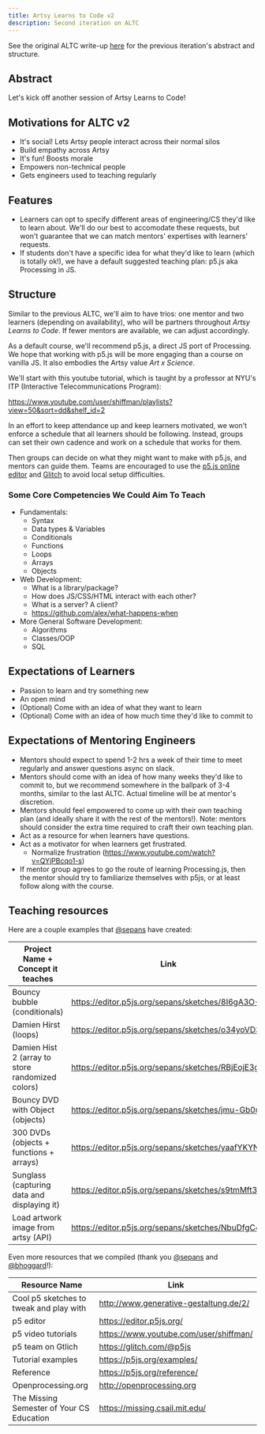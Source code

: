 ```yaml
---
title: Artsy Learns to Code v2
description: Second iteration on ALTC
---
```


See the original ALTC write-up [here](./artsy-learns-to-code.md) for the previous iteration's abstract and
structure.

## Abstract

Let's kick off another session of Artsy Learns to Code!

## Motivations for ALTC v2

- It's social! Lets Artsy people interact across their normal silos
- Build empathy across Artsy
- It's fun! Boosts morale
- Empowers non-technical people
- Gets engineers used to teaching regularly

## Features

- Learners can opt to specify different areas of engineering/CS they'd like to learn about. We'll do our best to
  accomodate these requests, but won't guarantee that we can match mentors' expertises with learners' requests.
- If students don't have a specific idea for what they'd like to learn (which is totally ok!), we have a default
  suggested teaching plan: p5.js aka Processing in JS.

## Structure

Similar to the previous ALTC, we'll aim to have trios: one mentor and two learners (depending on availability), who
will be partners throughout _Artsy Learns to Code_. If fewer mentors are available, we can adjust accordingly.

As a default course, we'll recommend p5.js, a direct JS port of Processing. We hope that working with p5.js will be
more engaging than a course on vanilla JS. It also embodies the Artsy value _Art x Science_.

We'll start with this youtube tutorial, which is taught by a professor at NYU's ITP (Interactive Telecommunications
Program):

https://www.youtube.com/user/shiffman/playlists?view=50&sort=dd&shelf_id=2

In an effort to keep attendance up and keep learners motivated, we won't enforce a schedule that all learners
should be following. Instead, groups can set their own cadence and work on a schedule that works for them.

Then groups can decide on what they might want to make with p5.js, and mentors can guide them. Teams are encouraged to
use the [p5.js online editor](https://editor.p5js.org) and [Glitch](https://glitch.com) to avoid local setup difficulties.

### Some Core Competencies We Could Aim To Teach

- Fundamentals:
  - Syntax
  - Data types & Variables
  - Conditionals
  - Functions
  - Loops
  - Arrays
  - Objects
- Web Development:
  - What is a library/package?
  - How does JS/CSS/HTML interact with each other?
  - What is a server? A client?
  - https://github.com/alex/what-happens-when
- More General Software Development:
  - Algorithms
  - Classes/OOP
  - SQL

## Expectations of Learners

- Passion to learn and try something new
- An open mind
- (Optional) Come with an idea of what they want to learn
- (Optional) Come with an idea of how much time they'd like to commit to

## Expectations of Mentoring Engineers

- Mentors should expect to spend 1-2 hrs a week of their time to meet regularly and answer questions async on
  slack.
- Mentors should come with an idea of how many weeks they'd like to commit to, but we recommend somewhere in the
  ballpark of 3-4 months, similar to the last ALTC. Actual timeline will be at mentor's discretion.
- Mentors should feel empowered to come up with their own teaching plan (and ideally share it with the rest of the
  mentors!). Note: mentors should consider the extra time required to craft their own teaching plan.
- Act as a resource for when learners have questions.
- Act as a motivator for when learners get frustrated.
  - Normalize frustration (https://www.youtube.com/watch?v=QYjPBcqo1-s)
- If mentor group agrees to go the route of learning Processing.js, then the mentor should try to familiarize
  themselves with p5js, or at least follow along with the course.

## Teaching resources

Here are a couple examples that [@sepans][sepans] have created:

| Project Name + Concept it teaches                | Link                                              |
| ------------------------------------------------ | ------------------------------------------------- |
| Bouncy bubble (conditionals)                     | https://editor.p5js.org/sepans/sketches/8I6gA3O-1 |
| Damien Hirst (loops)                             | https://editor.p5js.org/sepans/sketches/o34yoVD3y |
| Damien Hist 2 (array to store randomized colors) | https://editor.p5js.org/sepans/sketches/RBjEojE3g |
| Bouncy DVD with Object (objects)                 | https://editor.p5js.org/sepans/sketches/jmu-Gb0u7 |
| 300 DVDs (objects + functions + arrays)          | https://editor.p5js.org/sepans/sketches/yaafYKYN7 |
| Sunglass (capturing data and displaying it)      | https://editor.p5js.org/sepans/sketches/s9tmMft3R |
| Load artwork image from artsy (API)              | https://editor.p5js.org/sepans/sketches/NbuDfgC47 |

Even more resources that we compiled (thank you [@sepans][sepans] and [@bhoggard][bhoggard]!):

| Resource Name                             | Link                                   |
| ----------------------------------------- | -------------------------------------- |
| Cool p5 sketches to tweak and play with   | http://www.generative-gestaltung.de/2/ |
| p5 editor                                 | https://editor.p5js.org/               |
| p5 video tutorials                        | https://www.youtube.com/user/shiffman/ |
| p5 team on Gtlich                         | https://glitch.com/@p5js               |
| Tutorial examples                         | https://p5js.org/examples/             |
| Reference                                 | https://p5js.org/reference/            |
| Openprocessing.org                        | http://openprocessing.org              |
| The Missing Semester of Your CS Education | https://missing.csail.mit.edu/         |

[sepans]: https://github.com/sepans
[bhoggard]: https://github.com/bhoggard
